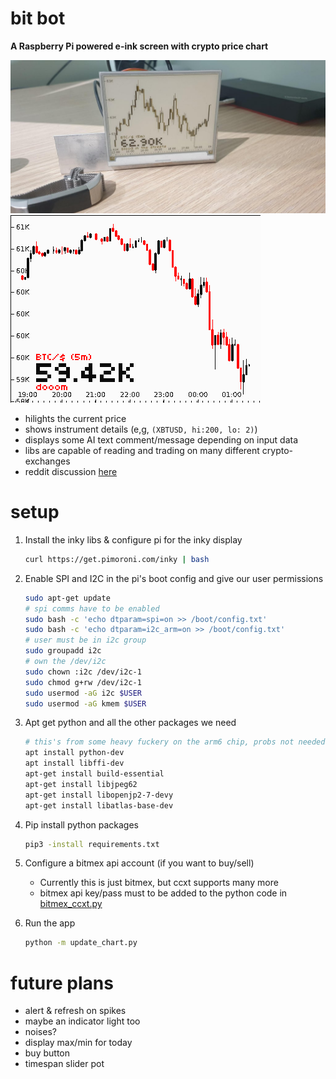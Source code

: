 # bit bot
**A Raspberry Pi powered e-ink screen with crypto price chart**

![device](bit-bot.jpg)
![screenshot](candle2.png)

 - hilights the current price
 - shows instrument details (e,g, ```(XBTUSD, hi:200, lo: 2)```)
 - displays some AI text comment/message depending on input data
 - libs are capable of reading and trading on many different crypto-exchanges
 - reddit discussion [here](https://www.reddit.com/r/raspberry_pi/comments/mrne5p/my_eink_cryptowatcher/) 


# setup
1. Install the inky libs & configure pi for the inky display
    ```sh
    curl https://get.pimoroni.com/inky | bash
    ```

2. Enable SPI and I2C in the pi's boot config and give our user permissions
    ```sh
    sudo apt-get update
    # spi comms have to be enabled
    sudo bash -c 'echo dtparam=spi=on >> /boot/config.txt'
    sudo bash -c 'echo dtparam=i2c_arm=on >> /boot/config.txt'
    # user must be in i2c group
    sudo groupadd i2c 
    # own the /dev/i2c
    sudo chown :i2c /dev/i2c-1
    sudo chmod g+rw /dev/i2c-1
    sudo usermod -aG i2c $USER
    sudo usermod -aG kmem $USER
    ```   

3. Apt get python and all the other packages we need
    ```sh
    # this's from some heavy fuckery on the arm6 chip, probs not needed now
    apt install python-dev
    apt install libffi-dev
    apt-get install build-essential
    apt-get install libjpeg62
    apt-get install libopenjp2-7-devy
    apt-get install libatlas-base-dev
    ```

4. Pip install python packages
    ```sh
    pip3 -install requirements.txt
    ```

5. Configure a bitmex api account (if you want to buy/sell)
    - Currently this is just bitmex, but ccxt supports many more
    - bitmex api key/pass must to be added to the python code in [bitmex_ccxt.py](bitmex_ccxt.py)

6. Run the app
    ```sh
    python -m update_chart.py
    ```

# future plans
 - alert & refresh on spikes
 - maybe an indicator light too
 - noises?
 - display max/min for today
 - buy button
 - timespan slider pot
